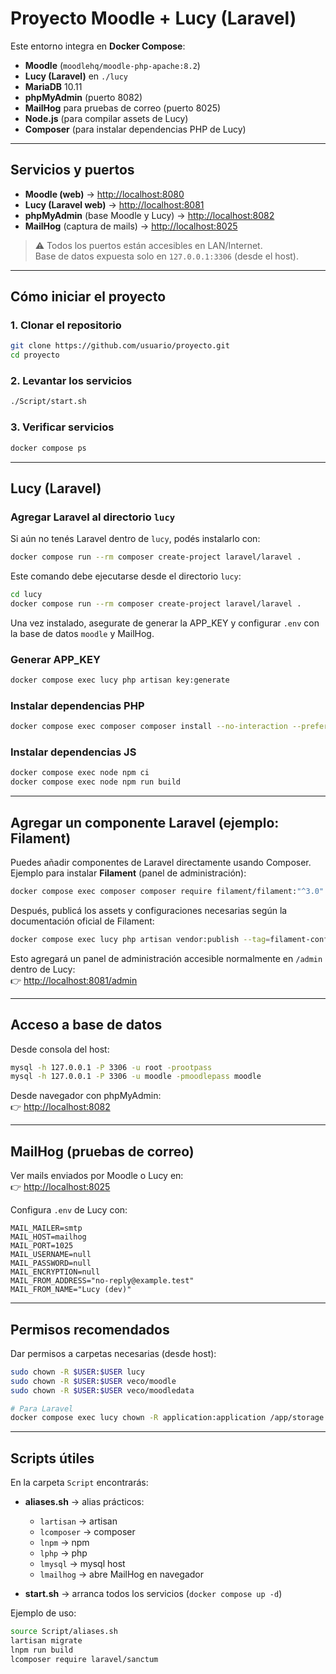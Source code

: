 # Proyecto Moodle + Lucy (Laravel)

Este entorno integra en **Docker Compose**:

- **Moodle** (`moodlehq/moodle-php-apache:8.2`)
- **Lucy (Laravel)** en `./lucy`
- **MariaDB** 10.11
- **phpMyAdmin** (puerto 8082)
- **MailHog** para pruebas de correo (puerto 8025)
- **Node.js** (para compilar assets de Lucy)
- **Composer** (para instalar dependencias PHP de Lucy)

---

## Servicios y puertos

- **Moodle (web)** → [http://localhost:8080](http://localhost:8080)
- **Lucy (Laravel web)** → [http://localhost:8081](http://localhost:8081)
- **phpMyAdmin** (base Moodle y Lucy) → [http://localhost:8082](http://localhost:8082)
- **MailHog** (captura de mails) → [http://localhost:8025](http://localhost:8025)

> ⚠️ Todos los puertos están accesibles en LAN/Internet.  
> Base de datos expuesta solo en `127.0.0.1:3306` (desde el host).

---

## Cómo iniciar el proyecto

### 1. Clonar el repositorio
```bash
git clone https://github.com/usuario/proyecto.git
cd proyecto
```

### 2. Levantar los servicios
```bash
./Script/start.sh
```

### 3. Verificar servicios
```bash
docker compose ps
```

---

## Lucy (Laravel)

### Agregar Laravel al directorio `lucy`

Si aún no tenés Laravel dentro de `lucy`, podés instalarlo con:

```bash
docker compose run --rm composer create-project laravel/laravel .
```

Este comando debe ejecutarse desde el directorio `lucy`:
```bash
cd lucy
docker compose run --rm composer create-project laravel/laravel .
```

Una vez instalado, asegurate de generar la APP_KEY y configurar `.env` con la base de datos `moodle` y MailHog.

### Generar APP_KEY
```bash
docker compose exec lucy php artisan key:generate
```

### Instalar dependencias PHP
```bash
docker compose exec composer composer install --no-interaction --prefer-dist
```

### Instalar dependencias JS
```bash
docker compose exec node npm ci
docker compose exec node npm run build
```

---

## Agregar un componente Laravel (ejemplo: Filament)

Puedes añadir componentes de Laravel directamente usando Composer.  
Ejemplo para instalar **Filament** (panel de administración):

```bash
docker compose exec composer composer require filament/filament:"^3.0"
```

Después, publicá los assets y configuraciones necesarias según la documentación oficial de Filament:

```bash
docker compose exec lucy php artisan vendor:publish --tag=filament-config
```

Esto agregará un panel de administración accesible normalmente en `/admin` dentro de Lucy:  
👉 [http://localhost:8081/admin](http://localhost:8081/admin)

---

## Acceso a base de datos

Desde consola del host:
```bash
mysql -h 127.0.0.1 -P 3306 -u root -prootpass
mysql -h 127.0.0.1 -P 3306 -u moodle -pmoodlepass moodle
```

Desde navegador con phpMyAdmin:  
👉 [http://localhost:8082](http://localhost:8082)

---

## MailHog (pruebas de correo)

Ver mails enviados por Moodle o Lucy en:  
👉 [http://localhost:8025](http://localhost:8025)

Configura `.env` de Lucy con:
```env
MAIL_MAILER=smtp
MAIL_HOST=mailhog
MAIL_PORT=1025
MAIL_USERNAME=null
MAIL_PASSWORD=null
MAIL_ENCRYPTION=null
MAIL_FROM_ADDRESS="no-reply@example.test"
MAIL_FROM_NAME="Lucy (dev)"
```

---

## Permisos recomendados

Dar permisos a carpetas necesarias (desde host):

```bash
sudo chown -R $USER:$USER lucy
sudo chown -R $USER:$USER veco/moodle
sudo chown -R $USER:$USER veco/moodledata

# Para Laravel
docker compose exec lucy chown -R application:application /app/storage /app/bootstrap/cache
```

---

## Scripts útiles

En la carpeta `Script` encontrarás:

- **aliases.sh** → alias prácticos:
  - `lartisan` → artisan
  - `lcomposer` → composer
  - `lnpm` → npm
  - `lphp` → php
  - `lmysql` → mysql host
  - `lmailhog` → abre MailHog en navegador

- **start.sh** → arranca todos los servicios (`docker compose up -d`)

Ejemplo de uso:
```bash
source Script/aliases.sh
lartisan migrate
lnpm run build
lcomposer require laravel/sanctum
```
